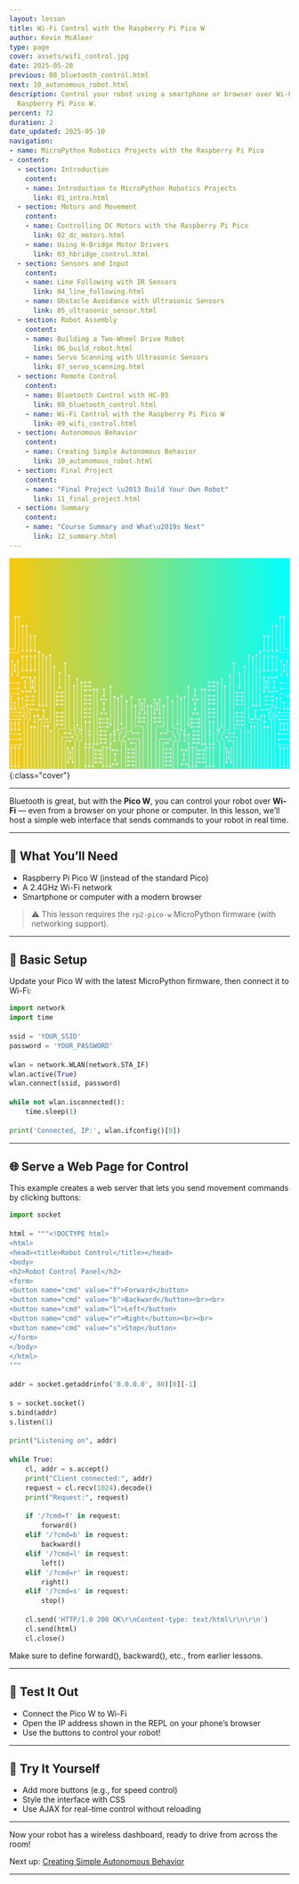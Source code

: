 ```yaml
---
layout: lesson
title: Wi-Fi Control with the Raspberry Pi Pico W
author: Kevin McAleer
type: page
cover: assets/wifi_control.jpg
date: 2025-05-20
previous: 08_bluetooth_control.html
next: 10_autonomous_robot.html
description: Control your robot using a smartphone or browser over Wi-Fi with the
  Raspberry Pi Pico W.
percent: 72
duration: 2
date_updated: 2025-05-10
navigation:
- name: MicroPython Robotics Projects with the Raspberry Pi Pico
- content:
  - section: Introduction
    content:
    - name: Introduction to MicroPython Robotics Projects
      link: 01_intro.html
  - section: Motors and Movement
    content:
    - name: Controlling DC Motors with the Raspberry Pi Pico
      link: 02_dc_motors.html
    - name: Using H-Bridge Motor Drivers
      link: 03_hbridge_control.html
  - section: Sensors and Input
    content:
    - name: Line Following with IR Sensors
      link: 04_line_following.html
    - name: Obstacle Avoidance with Ultrasonic Sensors
      link: 05_ultrasonic_sensor.html
  - section: Robot Assembly
    content:
    - name: Building a Two-Wheel Drive Robot
      link: 06_build_robot.html
    - name: Servo Scanning with Ultrasonic Sensors
      link: 07_servo_scanning.html
  - section: Remote Control
    content:
    - name: Bluetooth Control with HC-05
      link: 08_bluetooth_control.html
    - name: Wi-Fi Control with the Raspberry Pi Pico W
      link: 09_wifi_control.html
  - section: Autonomous Behavior
    content:
    - name: Creating Simple Autonomous Behavior
      link: 10_autonomous_robot.html
  - section: Final Project
    content:
    - name: "Final Project \u2013 Build Your Own Robot"
      link: 11_final_project.html
  - section: Summary
    content:
    - name: "Course Summary and What\u2019s Next"
      link: 12_summary.html
---
```



![Cover](assets/03.jpg){:class="cover"}

---

Bluetooth is great, but with the **Pico W**, you can control your robot over **Wi-Fi** — even from a browser on your phone or computer. In this lesson, we’ll host a simple web interface that sends commands to your robot in real time.

---

## 📡 What You’ll Need

- Raspberry Pi Pico W (instead of the standard Pico)
- A 2.4GHz Wi-Fi network
- Smartphone or computer with a modern browser

> ⚠️ This lesson requires the `rp2-pico-w` MicroPython firmware (with networking support).

---

## 🔌 Basic Setup

Update your Pico W with the latest MicroPython firmware, then connect it to Wi-Fi:

```python
import network
import time

ssid = 'YOUR_SSID'
password = 'YOUR_PASSWORD'

wlan = network.WLAN(network.STA_IF)
wlan.active(True)
wlan.connect(ssid, password)

while not wlan.isconnected():
    time.sleep(1)

print('Connected, IP:', wlan.ifconfig()[0])
```

---

## 🌐 Serve a Web Page for Control

This example creates a web server that lets you send movement commands by clicking buttons:

```python
import socket

html = """<!DOCTYPE html>
<html>
<head><title>Robot Control</title></head>
<body>
<h2>Robot Control Panel</h2>
<form>
<button name="cmd" value="f">Forward</button>
<button name="cmd" value="b">Backward</button><br><br>
<button name="cmd" value="l">Left</button>
<button name="cmd" value="r">Right</button><br><br>
<button name="cmd" value="s">Stop</button>
</form>
</body>
</html>
"""

addr = socket.getaddrinfo('0.0.0.0', 80)[0][-1]

s = socket.socket()
s.bind(addr)
s.listen(1)

print("Listening on", addr)

while True:
    cl, addr = s.accept()
    print("Client connected:", addr)
    request = cl.recv(1024).decode()
    print("Request:", request)

    if '/?cmd=f' in request:
        forward()
    elif '/?cmd=b' in request:
        backward()
    elif '/?cmd=l' in request:
        left()
    elif '/?cmd=r' in request:
        right()
    elif '/?cmd=s' in request:
        stop()

    cl.send('HTTP/1.0 200 OK\r\nContent-type: text/html\r\n\r\n')
    cl.send(html)
    cl.close()
```

Make sure to define forward(), backward(), etc., from earlier lessons.

---

## 🧪 Test It Out

- Connect the Pico W to Wi-Fi
- Open the IP address shown in the REPL on your phone’s browser
- Use the buttons to control your robot!

---

## 🧩 Try It Yourself

- Add more buttons (e.g., for speed control)
- Style the interface with CSS
- Use AJAX for real-time control without reloading

---

Now your robot has a wireless dashboard, ready to drive from across the room!

Next up: [Creating Simple Autonomous Behavior](10_autonomous_robot)

---
